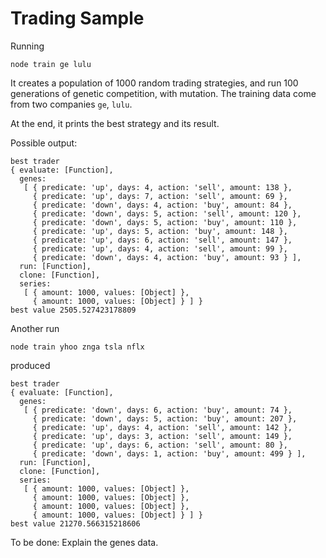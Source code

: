 # Trading SampleRunning```node train ge lulu```It creates a population of 1000 random trading strategies, and run 100 generations of genetic competition, with mutation. Thetraining data come from two companies `ge`, `lulu`.At the end, it prints the best strategy and its result.Possible output:```best trader{ evaluate: [Function],  genes:   [ { predicate: 'up', days: 4, action: 'sell', amount: 138 },     { predicate: 'up', days: 7, action: 'sell', amount: 69 },     { predicate: 'down', days: 4, action: 'buy', amount: 84 },     { predicate: 'down', days: 5, action: 'sell', amount: 120 },     { predicate: 'down', days: 5, action: 'buy', amount: 110 },     { predicate: 'up', days: 5, action: 'buy', amount: 148 },     { predicate: 'up', days: 6, action: 'sell', amount: 147 },     { predicate: 'up', days: 4, action: 'sell', amount: 99 },     { predicate: 'down', days: 4, action: 'buy', amount: 93 } ],  run: [Function],  clone: [Function],  series:   [ { amount: 1000, values: [Object] },     { amount: 1000, values: [Object] } ] }best value 2505.527423178809```Another run```node train yhoo znga tsla nflx```produced```best trader{ evaluate: [Function],  genes:   [ { predicate: 'down', days: 6, action: 'buy', amount: 74 },     { predicate: 'down', days: 5, action: 'buy', amount: 207 },     { predicate: 'up', days: 4, action: 'sell', amount: 142 },     { predicate: 'up', days: 3, action: 'sell', amount: 149 },     { predicate: 'up', days: 6, action: 'sell', amount: 80 },     { predicate: 'down', days: 1, action: 'buy', amount: 499 } ],  run: [Function],  clone: [Function],  series:   [ { amount: 1000, values: [Object] },     { amount: 1000, values: [Object] },     { amount: 1000, values: [Object] },     { amount: 1000, values: [Object] } ] }best value 21270.566315218606```To be done: Explain the genes data.